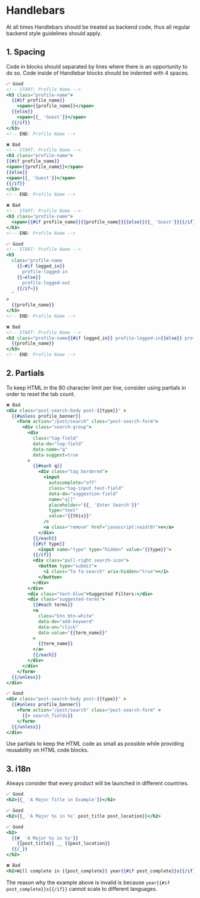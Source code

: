 #  Handlebars

At all times Handlebars should be treated as backend code, thus all regular backend style guidelines should apply.


## 1. Spacing

Code in blocks should separated by lines where there is an opportunity to do so. Code inside of Handlebar blocks should be indented with 4 spaces.

```handlebars
✅ Good
<!-- START: Profile Name -->
<h3 class="profile-name">
  {{#if profile_name}}
    <span>{{profile_name}}</span>
  {{else}}
    <span>{{_ 'Guest'}}</span>
  {{/if}}
</h3>
<!-- END: Profile Name -->

❌ Bad
<!-- START: Profile Name -->
<h3 class="profile-name">
{{#if profile_name}}
<span>{{profile_name}}</span>
{{else}}
<span>{{_ 'Guest'}}</span>
{{/if}}
</h3>
<!-- END: Profile Name -->

❌ Bad
<!-- START: Profile Name -->
<h3 class="profile-name">
  <span>{{#if profile_name}}{{profile_name}}{{else}}{{_ 'Guest'}}{{/if}}</span>
</h3>
<!-- END: Profile Name -->

✅ Good
<!-- START: Profile Name -->
<h3
  class="profile-name
    {{~#if logged_in}}
      profile-logged-in
    {{~else}}
      profile-logged-out
    {{/if~}}
  "
>
  {{profile_name}}
</h3>
<!-- END: Profile Name -->

❌ Bad
<!-- START: Profile Name -->
<h3 class="profile-name{{#if logged_in}} profile-logged-in{{else}} profile-logged-out{{/if}}">
  {{profile_name}}
</h3>
<!-- END: Profile Name -->
```

## 2. Partials

To keep HTML in the 80 character limit per line, consider using partials in order to reset the tab count.

```handlebars
❌ Bad
<div class="post-search-body post-{{type}}" >
  {{#unless profile_banner}}
    <form action="/post/search" class="post-search-form">
      <div class="search-group">
        <div
          class="tag-field"
          data-do="tag-field"
          data-name="q"
          data-suggest=true
        >
          {{#each q}}
            <div class="tag bordered">
              <input
                autocomplete="off"
                class="tag-input text-field"
                data-do="suggestion-field"  
                name="q[]"
                placeholder="{{_ 'Enter Search'}}"
                type="text"
                value="{{this}}"
              />
              <a class="remove" href="javascript:void(0)">x</a>
            </div>
          {{/each}}
          {{#if type}}
            <input name="type" type="hidden" value="{{type}}">
          {{/if}}
          <div class="pull-right search-icon">
            <button type="submit">
              <i class="fa fa-search" aria-hidden="true"></i>
            </button>
          </div>
        </div>
        <div class="text-blue">Suggested Filters:</div>
        <div class="suggested-terms">
          {{#each terms}}
          <a
            class="btn btn-white"
            data-do="add-keyword"
            data-on="click"
            data-value="{{term_name}}"
          >
            {{term_name}}
          </a>
          {{/each}}
        </div>
      </div>
    </form>
  {{/unless}}
</div>

✅ Good
<div class="post-search-body post-{{type}}" >
  {{#unless profile_banner}}
    <form action="/post/search" class="post-search-form" >
      {{> search_fields}}
    </form>
  {{/unless}}
</div>
```

Use partials to keep the HTML code as small as possible while providing reusability on HTML code blocks.


## 3. i18n

Always consider that every product will be launched in different countries.

```handlebars
✅ Good
<h2>{{_ 'A Major Title in Example'}}</h2>

✅ Good
<h2>{{_ 'A Major %s in %s' post_title post_location}}</h2>

✅ Good
<h2>
  {{#_ 'A Major %s in %s'}}
    {{post_title}} __ {{post_location}}
  {{/_}}
</h2>

❌ Bad
<h2>Will complete in {{post_complete}} year{{#if post_complete}}s{{/if}}</h2>
```

The reason why the example above is invalid is because `year{{#if post_complete}}s{{/if}}` cannot scale to different languages.